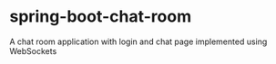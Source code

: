 # spring-boot-chat-room
A chat room application with login and chat page implemented using WebSockets
